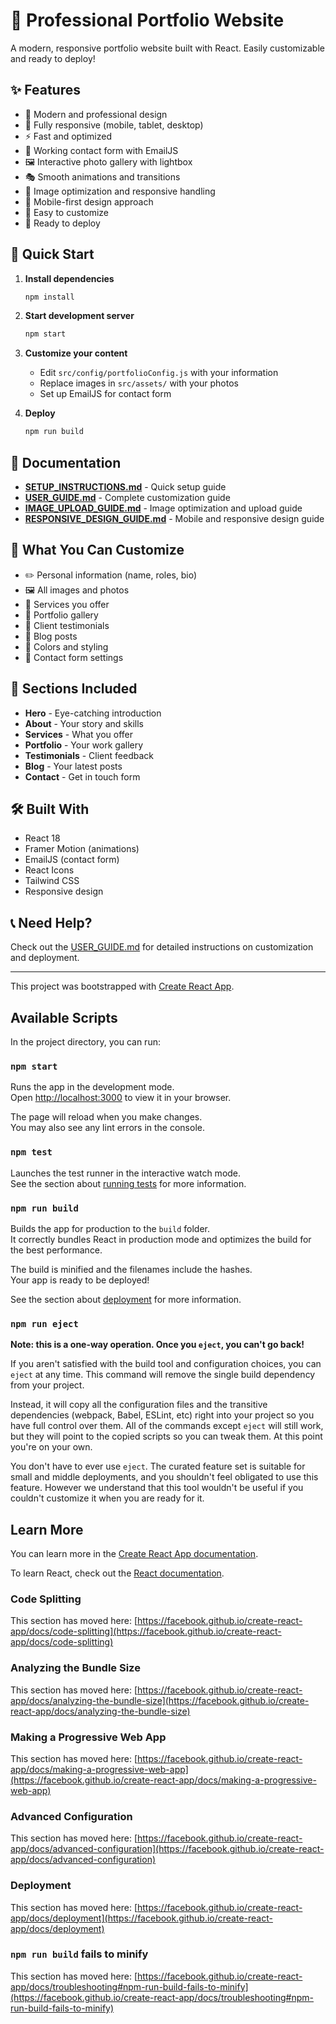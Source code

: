 # 🌟 Professional Portfolio Website

A modern, responsive portfolio website built with React. Easily customizable and ready to deploy!

## ✨ Features

- 🎨 Modern and professional design
- 📱 Fully responsive (mobile, tablet, desktop)
- ⚡ Fast and optimized
- 📧 Working contact form with EmailJS
- 🖼️ Interactive photo gallery with lightbox
- 🎭 Smooth animations and transitions
- 📸 Image optimization and responsive handling
- 🎯 Mobile-first design approach
- 🔧 Easy to customize
- 🚀 Ready to deploy

## 🚀 Quick Start

1. **Install dependencies**
   ```bash
   npm install
   ```

2. **Start development server**
   ```bash
   npm start
   ```

3. **Customize your content**
   - Edit `src/config/portfolioConfig.js` with your information
   - Replace images in `src/assets/` with your photos
   - Set up EmailJS for contact form

4. **Deploy**
   ```bash
   npm run build
   ```

## 📖 Documentation

- **[SETUP_INSTRUCTIONS.md](./SETUP_INSTRUCTIONS.md)** - Quick setup guide
- **[USER_GUIDE.md](./USER_GUIDE.md)** - Complete customization guide
- **[IMAGE_UPLOAD_GUIDE.md](./IMAGE_UPLOAD_GUIDE.md)** - Image optimization and upload guide
- **[RESPONSIVE_DESIGN_GUIDE.md](./RESPONSIVE_DESIGN_GUIDE.md)** - Mobile and responsive design guide

## 🔧 What You Can Customize

- ✏️ Personal information (name, roles, bio)
- 🖼️ All images and photos
- 💼 Services you offer
- 📸 Portfolio gallery
- 💬 Client testimonials
- 📝 Blog posts
- 🎨 Colors and styling
- 📧 Contact form settings

## 📱 Sections Included

- **Hero** - Eye-catching introduction
- **About** - Your story and skills
- **Services** - What you offer
- **Portfolio** - Your work gallery
- **Testimonials** - Client feedback
- **Blog** - Your latest posts
- **Contact** - Get in touch form

## 🛠️ Built With

- React 18
- Framer Motion (animations)
- EmailJS (contact form)
- React Icons
- Tailwind CSS
- Responsive design

## 📞 Need Help?

Check out the [USER_GUIDE.md](./USER_GUIDE.md) for detailed instructions on customization and deployment.

---

This project was bootstrapped with [Create React App](https://github.com/facebook/create-react-app).

## Available Scripts

In the project directory, you can run:

### `npm start`

Runs the app in the development mode.\
Open [http://localhost:3000](http://localhost:3000) to view it in your browser.

The page will reload when you make changes.\
You may also see any lint errors in the console.

### `npm test`

Launches the test runner in the interactive watch mode.\
See the section about [running tests](https://facebook.github.io/create-react-app/docs/running-tests) for more information.

### `npm run build`

Builds the app for production to the `build` folder.\
It correctly bundles React in production mode and optimizes the build for the best performance.

The build is minified and the filenames include the hashes.\
Your app is ready to be deployed!

See the section about [deployment](https://facebook.github.io/create-react-app/docs/deployment) for more information.

### `npm run eject`

**Note: this is a one-way operation. Once you `eject`, you can't go back!**

If you aren't satisfied with the build tool and configuration choices, you can `eject` at any time. This command will remove the single build dependency from your project.

Instead, it will copy all the configuration files and the transitive dependencies (webpack, Babel, ESLint, etc) right into your project so you have full control over them. All of the commands except `eject` will still work, but they will point to the copied scripts so you can tweak them. At this point you're on your own.

You don't have to ever use `eject`. The curated feature set is suitable for small and middle deployments, and you shouldn't feel obligated to use this feature. However we understand that this tool wouldn't be useful if you couldn't customize it when you are ready for it.

## Learn More

You can learn more in the [Create React App documentation](https://facebook.github.io/create-react-app/docs/getting-started).

To learn React, check out the [React documentation](https://reactjs.org/).

### Code Splitting

This section has moved here: [https://facebook.github.io/create-react-app/docs/code-splitting](https://facebook.github.io/create-react-app/docs/code-splitting)

### Analyzing the Bundle Size

This section has moved here: [https://facebook.github.io/create-react-app/docs/analyzing-the-bundle-size](https://facebook.github.io/create-react-app/docs/analyzing-the-bundle-size)

### Making a Progressive Web App

This section has moved here: [https://facebook.github.io/create-react-app/docs/making-a-progressive-web-app](https://facebook.github.io/create-react-app/docs/making-a-progressive-web-app)

### Advanced Configuration

This section has moved here: [https://facebook.github.io/create-react-app/docs/advanced-configuration](https://facebook.github.io/create-react-app/docs/advanced-configuration)

### Deployment

This section has moved here: [https://facebook.github.io/create-react-app/docs/deployment](https://facebook.github.io/create-react-app/docs/deployment)

### `npm run build` fails to minify

This section has moved here: [https://facebook.github.io/create-react-app/docs/troubleshooting#npm-run-build-fails-to-minify](https://facebook.github.io/create-react-app/docs/troubleshooting#npm-run-build-fails-to-minify)
